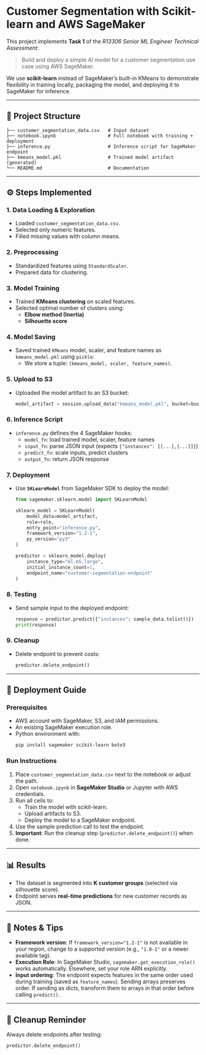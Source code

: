 # Customer Segmentation with Scikit-learn and AWS SageMaker

This project implements **Task 1** of the *R13306 Senior ML Engineer Technical Assessment*:  
> Build and deploy a simple AI model for a customer segmentation use case using AWS SageMaker.

We use **scikit-learn** instead of SageMaker’s built-in KMeans to demonstrate flexibility in training locally, packaging the model, and deploying it to SageMaker for inference.

---

## 📂 Project Structure
```
├── customer_segmentation_data.csv   # Input dataset
├── notebook.ipynb                   # Full notebook with training + deployment
├── inference.py                     # Inference script for SageMaker endpoint
├── kmeans_model.pkl                 # Trained model artifact (generated)
└── README.md                        # Documentation
```

---

## ⚙️ Steps Implemented

### 1. Data Loading & Exploration
- Loaded `customer_segmentation_data.csv`.
- Selected only numeric features.
- Filled missing values with column means.

### 2. Preprocessing
- Standardized features using `StandardScaler`.
- Prepared data for clustering.

### 3. Model Training
- Trained **KMeans clustering** on scaled features.
- Selected optimal number of clusters using:
  - **Elbow method (Inertia)**  
  - **Silhouette score**  

### 4. Model Saving
- Saved trained `KMeans` model, scaler, and feature names as `kmeans_model.pkl` using `pickle`:
  - We store a tuple: `(kmeans_model, scaler, feature_names)`.

### 5. Upload to S3
- Uploaded the model artifact to an S3 bucket:
  ```python
  model_artifact = session.upload_data("kmeans_model.pkl", bucket=bucket, key_prefix="customer-segmentation")
  ```

### 6. Inference Script
- `inference.py` defines the 4 SageMaker hooks:
  - `model_fn`: load trained model, scaler, feature names  
  - `input_fn`: parse JSON input (expects `{"instances": [[...],[...]]}`)  
  - `predict_fn`: scale inputs, predict clusters  
  - `output_fn`: return JSON response  

### 7. Deployment
- Use **`SKLearnModel`** from SageMaker SDK to deploy the model:
  ```python
  from sagemaker.sklearn.model import SKLearnModel

  sklearn_model = SKLearnModel(
      model_data=model_artifact,
      role=role,
      entry_point="inference.py",
      framework_version="1.2-1",
      py_version="py3"
  )

  predictor = sklearn_model.deploy(
      instance_type="ml.m5.large",
      initial_instance_count=1,
      endpoint_name="customer-segmentation-endpoint"
  )
  ```

### 8. Testing
- Send sample input to the deployed endpoint:
  ```python
  response = predictor.predict({"instances": sample_data.tolist()})
  print(response)
  ```

### 9. Cleanup
- Delete endpoint to prevent costs:
  ```python
  predictor.delete_endpoint()
  ```

---

## 🚀 Deployment Guide

### Prerequisites
- AWS account with SageMaker, S3, and IAM permissions.
- An existing SageMaker execution role.
- Python environment with:
  ```bash
  pip install sagemaker scikit-learn boto3
  ```

### Run Instructions
1. Place `customer_segmentation_data.csv` next to the notebook or adjust the path.
2. Open `notebook.ipynb` in **SageMaker Studio** or Jupyter with AWS credentials.
3. Run all cells to:
   - Train the model with scikit-learn.
   - Upload artifacts to S3.
   - Deploy the model to a SageMaker endpoint.
4. Use the sample prediction call to test the endpoint.
5. **Important**: Run the cleanup step (`predictor.delete_endpoint()`) when done.

---

## 📊 Results
- The dataset is segmented into **K customer groups** (selected via silhouette score).
- Endpoint serves **real-time predictions** for new customer records as JSON.

---

## 🔑 Notes & Tips
- **Framework version**: If `framework_version="1.2-1"` is not available in your region, change to a supported version (e.g., `"1.0-1"` or a newer available tag).
- **Execution Role**: In SageMaker Studio, `sagemaker.get_execution_role()` works automatically. Elsewhere, set your role ARN explicitly.
- **Input ordering**: The endpoint expects features in the same order used during training (saved as `feature_names`). Sending arrays preserves order. If sending as dicts, transform them to arrays in that order before calling `predict()`.

---

## 🧹 Cleanup Reminder
Always delete endpoints after testing:
```python
predictor.delete_endpoint()
```